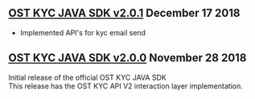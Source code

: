 [OST KYC JAVA SDK v2.0.1](https://github.com/OpenSTFoundation/ost-kyc-sdk-java/tree/v2.0.1) December 17 2018
---

* Implemented API's for kyc email send

[OST KYC JAVA SDK v2.0.0](https://github.com/OpenSTFoundation/ost-kyc-sdk-java/tree/v2.0.0) November 28 2018
---

Initial release of the official OST KYC JAVA SDK<br />
This release has the OST KYC API V2 interaction layer implementation.
